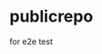 # publicrepo
for e2e test



































































































































































































































































































































































































































































































































































































































































































































































































































































































































































































































































































































































































































































































































































































































































































































































































































































































































































































































































































































































































































































































































































































































































































































































































































































































































































































































































































































































































































































































































































































































































































































































































































































































































































































































































































































































































































































































































































































































































































